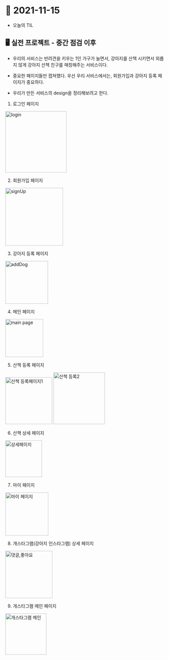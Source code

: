# 📝 2021-11-15
- 오늘의 TIL

## 🖥 실전 프로젝트 - 중간 점검 이후 
- 우리의 서비스는 반려견을 키우는 1인 가구가 늘면서, 강아지를 산책 시키면서 외롭지 않게 강아지 산책 친구를 매칭해주는 서비스이다. 


- 중요한 페이지들만 캡쳐했다. 우선 우리 서비스에서는, 회원가입과 강아지 등록 페이지가 중요하다. 


- 우리가 만든 서비스의 design을 정리해보려고 한다. 

1. 로그인 페이지
<img width="192" alt="login" src="https://user-images.githubusercontent.com/59908525/141791324-ebadaca4-d5fb-4f3b-b0ac-e7641d40cab9.PNG">

2. 회원가입 페이지
<img width="181" alt="signUp" src="https://user-images.githubusercontent.com/59908525/141792029-bfe34a5a-842c-4ec6-8666-8d947b5d7f46.PNG">

3. 강아지 등록 페이지
<img width="134" alt="addDog" src="https://user-images.githubusercontent.com/59908525/141792573-8d5b09ee-dda5-4b8e-b607-e13ab7bee062.PNG">

4. 메인 페이지
<img width="119" alt="main page" src="https://user-images.githubusercontent.com/59908525/141792079-70c341c7-7763-40ea-8f96-abb9f06c96ad.PNG">

5. 산책 등록 페이지
<img width="147" alt="산책 등록페이지1" src="https://user-images.githubusercontent.com/59908525/141792326-b9ad8bc1-a288-4791-9b98-221714739ede.PNG">
<img width="162" alt="산책 등록2" src="https://user-images.githubusercontent.com/59908525/141792362-4d09ced5-641b-4ae4-901d-25e5f8a28c2b.PNG">

6. 산책 상세 페이지
<img width="115" alt="상세페이지" src="https://user-images.githubusercontent.com/59908525/141792421-90f677e9-8c7e-4be2-8fef-8527cc3896c9.PNG">

7. 마이 페이지
<img width="135" alt="마이 페이지" src="https://user-images.githubusercontent.com/59908525/141792544-2c7c2cc2-7e43-4c5f-b42d-84c146de99d8.PNG">

8. 개스타그램(강아지 인스타그램) 상세 페이지
<img width="148" alt="댓글,좋아요" src="https://user-images.githubusercontent.com/59908525/141792617-866c3482-e05b-4d9f-9d42-412a1b05c2a5.PNG">


9. 개스타그램 메인 페이지
<img width="129" alt="개스타그램 메인" src="https://user-images.githubusercontent.com/59908525/141792587-d596e33a-3d93-494a-b36d-c4e44b2f705f.PNG">


<br>








